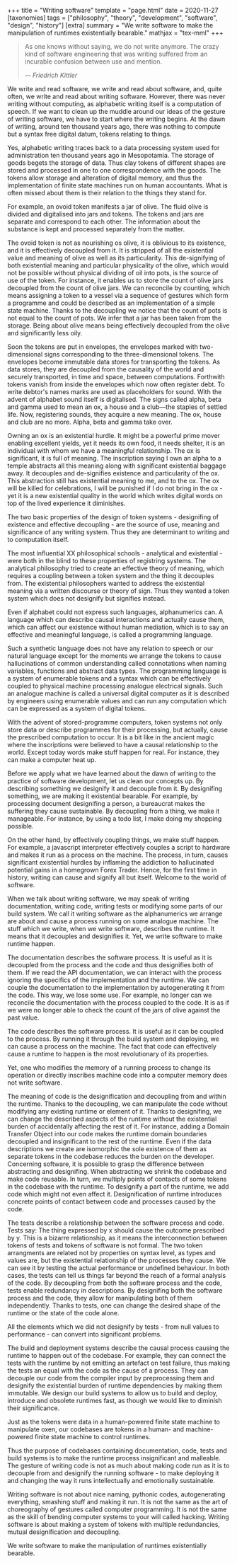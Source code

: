 +++
title = "Writing software"
template = "page.html"
date = 2020-11-27
[taxonomies]
tags = ["philosophy", "theory", "development", "software", "design", "history"]
[extra]
summary = "We write software to make the manipulation of runtimes existentially bearable."
mathjax = "tex-mml"
+++


> As one knows without saying, we do not write anymore. The crazy kind of software engineering that was writing suffered from an incurable confusion between use and mention.
>
> -- <cite>Friedrich Kittler</cite>


We write and read software, we write and read about software, and, quite often, we write and read about writing software. However, there was never writing without computing, as alphabetic writing itself is a computation of speech. If we want to clean up the muddle around our ideas of the gesture of writing software, we have to start where the writing begins. At the dawn of writing, around ten thousand years ago, there was nothing to compute but a syntax free digital datum, tokens relating to things.


Yes, alphabetic writing traces back to a data processing system used for administration ten thousand years ago in Mesopotamia. The storage of goods begets the storage of data. Thus clay tokens of different shapes are stored and processed in one to one correspondence with the goods.
The tokens allow storage and alteration of digital memory, and thus the implementation of finite state machines run on human accountants. What is often missed about them is their relation to the things they stand for.


For example, an ovoid token manifests a jar of olive. The fluid olive is divided and digitalised into jars and tokens. The tokens and jars are separate and correspond to each other. The information about the substance is kept and processed separately from the matter. 


The ovoid token is not as nourishing os olive, it is oblivious to its existence, and it is effectively decoupled from it. It is stripped of all the existential value and meaning of olive as well as its particularity. This de-signifying of both existential meaning and particular physicality of the olive, which would not be possible without physical dividing of oil into pots, is the source of use of the token. For instance, it enables us to store the count of olive jars decoupled from the count of olive jars. We can reconcile by counting, which means assigning a token to a vessel via a sequence of gestures which form a programme and could be described as an implementation of a simple state machine. Thanks to the decoupling we notice that the count of pots is not equal to the count of pots. We infer that a jar has been taken from the storage. Being about olive means being effectively decoupled from the olive and significantly less oily.


Soon the tokens are put in envelopes, the envelopes marked with two-dimensional signs corresponding to the three-dimensional tokens. The envelopes become immutable data stores for transporting the tokens. As data stores, they are decoupled from the causality of the world and securely transported, in time and space, between computations. Forthwith tokens vanish from inside the envelopes which now often register debt. To write debtor's names marks are used as placeholders for sound. With the advent of alphabet sound itself is digitalised. The signs called alpha, beta and gamma used to mean an ox, a house and a club—the staples of settled life. Now, registering sounds, they acquire a new meaning. The ox, house and club are no more. Alpha, beta and gamma take over.


Owning an ox is an existential hurdle. It might be a powerful prime mover enabling excellent yields, yet it needs its own food, it needs shelter, it is an individual with whom we have a meaningful relationship. The ox is significant, it is full of meaning. The inscription saying I own an alpha to a temple abstracts all this meaning along with significant existential baggage away. It decouples and de-signifies existence and particularity of the ox. This abstraction still has existential meaning to me, and to the ox. The ox will be killed for celebrations, I will be punished if I do not bring in the ox - yet it is a new existential quality in the world which writes digital words on top of the lived experience it diminishes.


The two basic properties of the design of token systems - designifing of existence and effective decoupling - are the source of use, meaning and significance of any writing system. Thus they are determinant to writing and to computation itself.


The most influential XX philosophical schools - analytical and existential - were both in the blind to these properties of registring systems. 
The analytical philosophy tried to create an effective theory of meaning, which requires a coupling between a token system and the thing it decouples from.
The existential philosophers wanted to address the existential meaning via a written discourse or theory of sign. Thus they wanted a token system which does not designify but signifies instead.


Even if alphabet could not express such languages, alphanumerics can.
A language which can describe causal interactions and actually cause them, which can affect our existence without human mediation, which is to say an effective and meaningful language, is called a programming language.


Such a synthetic language does not have any relation to speech or our natural language except for the moments we arrange the tokens to cause hallucinations of common understanding called connotations when naming variables, functions and abstract data types. The programming language is a system of enumerable tokens and a syntax which can be effectively coupled to physical machine processing analogue electrical signals. Such an analogue machine is called a universal digital computer as it is described by engineers using enumerable values and can run any computation which can be expressed as a system of digital tokens.


With the advent of stored-programme computers, token systems not only store data or describe programmes for their processing, but actually, cause the prescribed computation to occur. It is a bit like in the ancient magic where the inscriptions were believed to have a causal relationship to the world. Except today words make stuff happen for real. For instance, they can make a computer heat up.


Before we apply what we have learned about the dawn of writing to the practice of software development, let us clean our concepts up. By describing something we designify it and decouple from it. By designifing something, we are making it existential bearable. For example, by processing document designifing a person, a bureaucrat makes the suffering they cause sustainable. By decoupling from a thing, we make it manageable. For instance, by using a todo list, I make doing my shopping possible.


On the other hand, by effectively coupling things, we make stuff happen. For example, a javascript interpreter effectively couples a script to hardware and makes it run as a process on the machine. The process, in turn, causes significant existential hurdles by inflaming the addiction to hallucinated potential gains in a homegrown Forex Trader. Hence, for the first time in history, writing can cause and signify all but itself. Welcome to the world of software.


When we talk about writing software, we may speak of writing documentation, writing code, writing tests or modifying some parts of our build system. We call it writing software as the alphanumerics we arrange are about and cause a process running on some analogue machine. The stuff which we write, when we write software, describes the runtime. It means that it decouples and designifies it. Yet, we write software to make runtime happen. 


The documentation describes the software process. It is useful as it is decoupled from the process and the code and thus designifies both of them. If we read the API documentation, we can interact with the process ignoring the specifics of the implementation and the runtime. We can couple the documentation to the implementation by autogenerating it from the code. This way, we lose some use. For example, no longer can we reconcile the documentation with the process coupled to the code. It is as if we were no longer able to check the count of the jars of olive against the past value.


The code describes the software process. It is useful as it can be coupled to the process. By running it through the build system and deploying, we can cause a process on the machine. The fact that code can effectively cause a runtime to happen is the most revolutionary of its properties.


Yet, one who modifies the memory of a running process to change its operation or directly inscribes machine code into a computer memory does not write software.

The meaning of code is the designification and decoupling from and within the runtime. Thanks to the decoupling, we can manipulate the code without modifying any existing runtime or element of it. Thanks to designifing, we can change the described aspects of the runtime without the existential burden of accidentally affecting the rest of it. For instance, adding a Domain Transfer Object into our code makes the runtime domain boundaries decoupled and insignificant to the rest of the runtime. Even if the data descriptions we create are isomorphic the sole existence of them as separate tokens in the codebase reduces the burden on the developer. Concerning software, it is possible to grasp the difference between abstracting and designifing. When abstracting we shrink the codebase and make code reusable. In turn, we multiply points of contacts of some tokens in the codebase with the runtime. To designify a part of the runtime, we add code which might not even affect it. Designification of runtime introduces concrete points of contact between code and processes caused by the code.


The tests describe a relationship between the software process and code. Tests say: The thing expressed by x should cause the outcome prescribed by y. This is a bizarre relationship, as it means the interconnection between tokens of tests and tokens of software is not formal. The two token arrangments are related not by properties on syntax level, as types and values are, but the existential relationship of the processes they cause. We can see it by testing the actual performance or undefined behaviour. In both cases, the tests can tell us things far beyond the reach of a formal analysis of the code. By decoupling from both the software process and the code, tests enable redundancy in descriptions. By designifing both the software process and the code, they allow for manipulating both of them independently. Thanks to tests, one can change the desired shape of the runtime or the state of the code alone.  

All the elements which we did not designify by tests - from null values to performance - can convert into significant problems. 


The build and deployment systems describe the causal process causing the runtime to happen out of the codebase. For example, they can connect the tests with the runtime by not emitting an artefact on test failure, thus making the tests an equal with the code as the cause of a process. They can decouple our code from the compiler input by preprocessing them and designify the existential burden of runtime dependencies by making them immutable. We design our build systems to allow us to build and deploy, introduce and obsolete runtimes fast, as though we would like to diminish their significance.


Just as the tokens were data in a human-powered finite state machine to manipulate oxen, our codebases are tokens in a human- and machine-powered finite state machine to control runtimes.

Thus the purpose of codebases containing documentation, code, tests and build systems is to make the runtime process insignificant and malleable. The gesture of writing code is not as much about making code run as it is to decouple from and designify the running software - to make deploying it and changing the way it runs intellectually and emotionally sustainable. 

Writing software is not about nice naming, pythonic codes, autogenerating everything, smashing stuff and making it run. It is not the same as the art of choreography of gestures called computer programming. It is not the same as the skill of bending computer systems to your will called hacking.
Writing software is about making a system of tokens with multiple redundancies, mutual designification and decoupling.


We write software to make the manipulation of runtimes existentially bearable.
